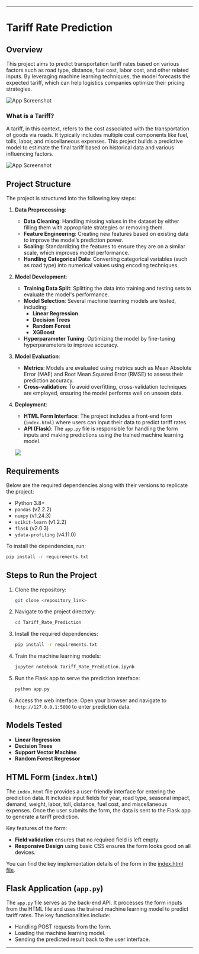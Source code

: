 

---
# Tariff Rate Prediction

## Overview

This project aims to predict transportation tariff rates based on various factors such as road type, distance, fuel cost, labor cost, and other related inputs. By leveraging machine learning techniques, the model forecasts the expected tariff, which can help logistics companies optimize their pricing strategies.

![App Screenshot](https://corlettexpress.com/storage/2023/07/Traffic-Managers-The-Key-Players-Behind-Efficient-Operations-and-Smooth-Workflows-scaled-2048x1024.jpeg)

### What is a Tariff?

A tariff, in this context, refers to the cost associated with the transportation of goods via roads. It typically includes multiple cost components like fuel, tolls, labor, and miscellaneous expenses. This project builds a predictive model to estimate the final tariff based on historical data and various influencing factors.

![App Screenshot](https://media.tenor.com/fE8klspLVBQAAAAM/gas-prices-petrol-station.gif)

## Project Structure

The project is structured into the following key steps:

1. **Data Preprocessing**:
   - **Data Cleaning**: Handling missing values in the dataset by either filling them with appropriate strategies or removing them.
   - **Feature Engineering**: Creating new features based on existing data to improve the model’s prediction power.
   - **Scaling**: Standardizing the features to ensure they are on a similar scale, which improves model performance.
   - **Handling Categorical Data**: Converting categorical variables (such as road type) into numerical values using encoding techniques.

2. **Model Development**:
   - **Training Data Split**: Splitting the data into training and testing sets to evaluate the model's performance.
   - **Model Selection**: Several machine learning models are tested, including:
     - **Linear Regression**
     - **Decision Trees**
     - **Random Forest**
     - **XGBoost**
   - **Hyperparameter Tuning**: Optimizing the model by fine-tuning hyperparameters to improve accuracy.

3. **Model Evaluation**:
   - **Metrics**: Models are evaluated using metrics such as Mean Absolute Error (MAE) and Root Mean Squared Error (RMSE) to assess their prediction accuracy.
   - **Cross-validation**: To avoid overfitting, cross-validation techniques are employed, ensuring the model performs well on unseen data.

4. **Deployment**:
   - **HTML Form Interface**: The project includes a front-end form (`index.html`) where users can input their data to predict tariff rates.
   - **API (Flask)**: The `app.py` file is responsible for handling the form inputs and making predictions using the trained machine learning model.

   ![](https://miro.medium.com/v2/resize:fit:1400/1*SQ0gmwO8XV0b3KoTMWavEA.gif)

## Requirements

Below are the required dependencies along with their versions to replicate the project:

- Python 3.8+
- `pandas` (v2.2.2)
- `numpy` (v1.24.3)
- `scikit-learn` (v1.2.2)
- `flask` (v2.0.3)
- `ydata-profiling` (v4.11.0)

To install the dependencies, run:

```bash
pip install -r requirements.txt
```

## Steps to Run the Project

1. Clone the repository:
   ```bash
   git clone <repository_link>
   ```

2. Navigate to the project directory:
   ```bash
   cd Tariff_Rate_Prediction
   ```

3. Install the required dependencies:
   ```bash
   pip install -r requirements.txt
   ```

4. Train the machine learning models:
   ```bash
   jupyter notebook Tariff_Rate_Prediction.ipynb
   ```

5. Run the Flask app to serve the prediction interface:
   ```bash
   python app.py
   ```

6. Access the web interface:
   Open your browser and navigate to `http://127.0.0.1:5000` to enter prediction data.

## Models Tested

- **Linear Regression** 
- **Decision Trees** 
- **Support Vector Machine**
- **Random Forest Regressor** 

## HTML Form (`index.html`)

The `index.html` file provides a user-friendly interface for entering the prediction data. It includes input fields for year, road type, seasonal impact, demand, weight, labor, toll, distance, fuel cost, and miscellaneous expenses. Once the user submits the form, the data is sent to the Flask app to generate a tariff prediction.

Key features of the form:
- **Field validation** ensures that no required field is left empty.
- **Responsive Design** using basic CSS ensures the form looks good on all devices.

You can find the key implementation details of the form in the [index.html file](21).

## Flask Application (`app.py`)

The `app.py` file serves as the back-end API. It processes the form inputs from the HTML file and uses the trained machine learning model to predict tariff rates. The key functionalities include:
- Handling POST requests from the form.
- Loading the machine learning model.
- Sending the predicted result back to the user interface.

---

